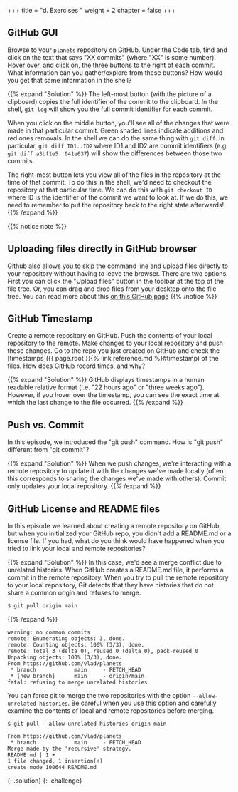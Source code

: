 +++
title = "d. Exercises "
weight = 2
chapter = false
+++

## GitHub GUI

 Browse to your `planets` repository on GitHub.
 Under the Code tab, find and click on the text that says "XX commits" (where "XX" is some number).
 Hover over, and click on, the three buttons to the right of each commit.
 What information can you gather/explore from these buttons?
 How would you get that same information in the shell?

{{% expand "Solution" %}}
  The left-most button (with the picture of a clipboard) copies the full identifier of the commit 
  to the clipboard. In the shell, ```git log``` will show you the full commit identifier for each 
  commit.
 
  When you click on the middle button, you'll see all of the changes that were made in that 
  particular commit. Green shaded lines indicate additions and red ones removals. In the shell we 
  can do the same thing with ```git diff```. In particular, ```git diff ID1..ID2``` where ID1 and 
  ID2 are commit identifiers (e.g. ```git diff a3bf1e5..041e637```) will show the differences 
  between those two commits.
 
  The right-most button lets you view all of the files in the repository at the time of that 
  commit. To do this in the shell, we'd need to checkout the repository at that particular time. 
  We can do this with ```git checkout ID``` where ID is the identifier of the commit we want to 
  look at. If we do this, we need to remember to put the repository back to the right state 
  afterwards!
{{% /expand %}}

{{% notice note %}}
## Uploading files directly in GitHub browser

 Github also allows you to skip the command line and upload files directly to 
 your repository without having to leave the browser. There are two options. 
 First you can click the "Upload files" button in the toolbar at the top of the
 file tree. Or, you can drag and drop files from your desktop onto the file 
 tree. You can read more about this [on this GitHub page](https://help.github.com/articles/adding-a-file-to-a-repository/)
{{% /notice %}}


## GitHub Timestamp

 Create a remote repository on GitHub. Push the contents of your local
 repository to the remote. Make changes to your local repository and push these
 changes. Go to the repo you just created on GitHub and check the
 [timestamps]({{ page.root }}{% link reference.md %}#timestamp) of the files. How does GitHub
 record times, and why?

{{% expand "Solution" %}}
  GitHub displays timestamps in a human readable relative format (i.e. "22 hours ago" or "three 
  weeks ago"). However, if you hover over the timestamp, you can see the exact time at which the 
  last change to the file occurred.
{{% /expand %}}

## Push vs. Commit

 In this episode, we introduced the "git push" command.
 How is "git push" different from "git commit"?

{{% expand "Solution" %}}
  When we push changes, we're interacting with a remote repository to update it with the changes 
  we've made locally (often this corresponds to sharing the changes we've made with others). 
  Commit only updates your local repository.
{{% /expand %}}

## GitHub License and README files

 In this episode we learned about creating a remote repository on GitHub, but when you initialized 
 your GitHub repo, you didn't add a README.md or a license file. If you had, what do you think 
 would have happened when you tried to link your local and remote repositories?

{{% expand "Solution" %}}
  In this case, we'd see a merge conflict due to unrelated histories. When GitHub creates a 
  README.md file, it performs a commit in the remote repository. When you try to pull the remote 
  repository to your local repository, Git detects that they have histories that do not share a 
  common origin and refuses to merge.
  ```Bash
  $ git pull origin main
  ```
{{% /expand %}}
  
 
  ```
  warning: no common commits
  remote: Enumerating objects: 3, done.
  remote: Counting objects: 100% (3/3), done.
  remote: Total 3 (delta 0), reused 0 (delta 0), pack-reused 0
  Unpacking objects: 100% (3/3), done.
  From https://github.com/vlad/planets
   * branch            main     - FETCH_HEAD
   * [new branch]      main     - origin/main
  fatal: refusing to merge unrelated histories
  ```
  
 
  You can force git to merge the two repositories with the option `--allow-unrelated-histories`. 
  Be careful when you use this option and carefully examine the contents of local and remote 
  repositories before merging.
  ```
  $ git pull --allow-unrelated-histories origin main
  ```
  
 
  ```
  From https://github.com/vlad/planets
   * branch            main     - FETCH_HEAD
  Merge made by the 'recursive' strategy.
  README.md | 1 +
  1 file changed, 1 insertion(+)
  create mode 100644 README.md
  ```
  
 
 {: .solution}
{: .challenge}
